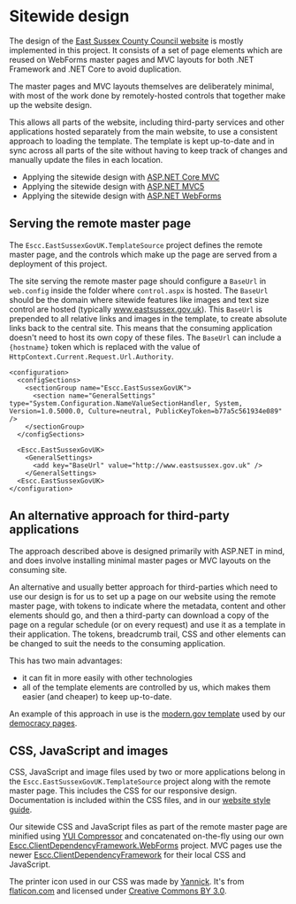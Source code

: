 # Sitewide design

The design of the [East Sussex County Council website](https://www.eastsussex.gov.uk) is mostly implemented in this project. It consists of a set of page elements which are reused on WebForms master pages and MVC layouts for both .NET Framework and .NET Core to avoid duplication.

The master pages and MVC layouts themselves are deliberately minimal, with most of the work done by remotely-hosted controls that together make up the website design. 

This allows all parts of the website, including third-party services and other applications hosted separately from the main website, to use a consistent approach to loading the template. The template is kept up-to-date and in sync across all parts of the site without having to keep track of changes and manually update the files in each location.

- Applying the sitewide design with [ASP.NET Core MVC](DotNetCoreMvc.md)
- Applying the sitewide design with [ASP.NET MVC5](DotNetFrameworkMvc.md)
- Applying the sitewide design with [ASP.NET WebForms](DotNetFrameworkWebForms.md)

## Serving the remote master page

The `Escc.EastSussexGovUK.TemplateSource` project defines the remote master page, and the controls which make up the page are served from a deployment of this project.

The site serving the remote master page should configure a `BaseUrl` in `web.config` inside the folder where `control.aspx` is hosted. The `BaseUrl` should be the domain where sitewide features like images and text size control are hosted (typically www.eastsussex.gov.uk). This `BaseUrl` is prepended to all relative links and images in the template, to create absolute links back to the central site. This means that the consuming application doesn't need to host its own copy of these files. The `BaseUrl` can include a `{hostname}` token which is replaced with the value of `HttpContext.Current.Request.Url.Authority`.

	<configuration>
	  <configSections>
	    <sectionGroup name="Escc.EastSussexGovUK">
	      <section name="GeneralSettings" type="System.Configuration.NameValueSectionHandler, System, Version=1.0.5000.0, Culture=neutral, PublicKeyToken=b77a5c561934e089" />
        </sectionGroup>
	  </configSections>

      <Escc.EastSussexGovUK>
        <GeneralSettings>
          <add key="BaseUrl" value="http://www.eastsussex.gov.uk" />
        </GeneralSettings>
      <Escc.EastSussexGovUK>
	</configuration>

## An alternative approach for third-party applications

The approach described above is designed primarily with ASP.NET in mind, and does involve installing minimal master pages or MVC layouts on the consuming site. 

An alternative and usually better approach for third-parties which need to use our design is for us to set up a page on our website using the remote master page, with tokens to indicate where the metadata, content and other elements should go, and then a third-party can download a copy of the page on a regular schedule (or on every request) and use it as a template in their application. The tokens, breadcrumb trail, CSS and other elements can be changed to suit the needs to the consuming application.

This has two main advantages: 

* it can fit in more easily with other technologies
* all of the template elements are controlled by us, which makes them easier (and cheaper) to keep up-to-date.

An example of this approach in use is the [modern.gov template](https://new.eastsussex.gov.uk/moderngov/template.aspx) used by our [democracy pages](https://democracy.eastsussex.gov.uk/).

## CSS, JavaScript and images

CSS, JavaScript and image files used by two or more applications belong in the `Escc.EastSussexGovUK.TemplateSource` project along with the remote master page. This includes the CSS for our responsive design. Documentation is included within the CSS files, and in our [website style guide](https://github.com/east-sussex-county-council/Escc.WebsiteStyleGuide).

Our sitewide CSS and JavaScript files as part of the remote master page are minified using [YUI Compressor](https://www.nuget.org/packages/YUICompressor.NET.MSBuild) and concatenated on-the-fly using our own [Escc.ClientDependencyFramework.WebForms](https://github.com/east-sussex-county-council/Escc.ClientDependencyFramework/tree/master/Escc.ClientDependencyFramework.WebForms) project. MVC pages use the newer [Escc.ClientDependencyFramework](https://github.com/east-sussex-county-council/Escc.ClientDependencyFramework) for their local CSS and JavaScript.

The printer icon used in our CSS was made by [Yannick](http://yanlu.de). It's from [flaticon.com](http://www.flaticon.com) and licensed under [Creative Commons BY 3.0](http://creativecommons.org/licenses/by/3.0/).